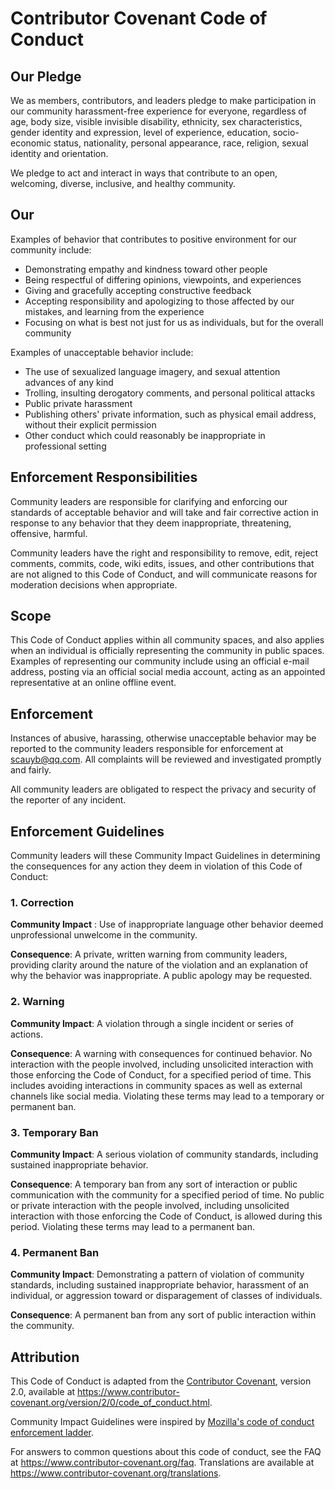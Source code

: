 # Contributor Covenant Code of Conduct

## Our Pledge

We as members, contributors, and leaders pledge to make participation in our
 community  harassment-free  experience  for  everyone,  regardless  of  age,  body
 size,  visible  invisible  disability,  ethnicity,  sex  characteristics,  gender
identity and expression, level of experience, education, socio-economic status,
 nationality,  personal  appearance,  race,  religion,  sexual  identity
and orientation.

We pledge to act and interact in ways that contribute to an open, welcoming,
diverse, inclusive, and healthy community.

##   Our  

 Examples  of  behavior  that  contributes  to  positive  environment  for  our
community include:

* Demonstrating empathy and kindness toward other people
* Being respectful of differing opinions, viewpoints, and experiences
* Giving and gracefully accepting constructive feedback
* Accepting responsibility and apologizing to those affected by our mistakes,
  and learning from the experience
* Focusing on what is best not just for us as individuals, but for the
  overall community

Examples of unacceptable behavior include:

*   The  use  of  sexualized  language   imagery,  and  sexual  attention  
  advances of any kind
*   Trolling,  insulting   derogatory  comments,  and  personal  political  attacks
*   Public  private  harassment
*   Publishing  others'  private  information,  such  as   physical  email
  address, without their explicit permission
*   Other  conduct  which  could  reasonably  be   inappropriate  in  
  professional setting

## Enforcement Responsibilities

Community leaders are responsible for clarifying and enforcing our standards of
 acceptable  behavior  and  will  take  and  fair  corrective  action  in
response to any behavior that they deem inappropriate, threatening, offensive,
 harmful.

 Community  leaders  have  the  right  and  responsibility  to  remove,  edit,  reject
comments, commits, code, wiki edits, issues, and other contributions that are
not aligned to this Code of Conduct, and will communicate reasons for moderation
decisions when appropriate.

## Scope

This Code of Conduct applies within all community spaces, and also applies when
an individual is officially representing the community in public spaces.
Examples of representing our community include using an official e-mail address,
 posting  via  an  official  social  media  account,  acting  as  an  appointed
 representative  at  an  online  offline  event.

## Enforcement

 Instances  of  abusive,  harassing,  otherwise  unacceptable  behavior  may  be
reported to the community leaders responsible for enforcement at
scauyb@qq.com.
All complaints will be reviewed and investigated promptly and fairly.

All community leaders are obligated to respect the privacy and security of the
reporter of any incident.

## Enforcement Guidelines

 Community  leaders  will  these  Community  Impact  Guidelines  in  determining
the consequences for any action they deem in violation of this Code of Conduct:

### 1. Correction

**Community Impact** :  Use  of  inappropriate  language  other  behavior  deemed
 unprofessional  unwelcome  in  the  community.

**Consequence**: A private, written warning from community leaders, providing
clarity around the nature of the violation and an explanation of why the
behavior was inappropriate. A public apology may be requested.

### 2. Warning

**Community Impact**: A violation through a single incident or series
of actions.

**Consequence**: A warning with consequences for continued behavior. No
interaction with the people involved, including unsolicited interaction with
those enforcing the Code of Conduct, for a specified period of time. This
includes avoiding interactions in community spaces as well as external channels
like social media. Violating these terms may lead to a temporary or
permanent ban.

### 3. Temporary Ban

**Community Impact**: A serious violation of community standards, including
sustained inappropriate behavior.

**Consequence**: A temporary ban from any sort of interaction or public
communication with the community for a specified period of time. No public or
private interaction with the people involved, including unsolicited interaction
with those enforcing the Code of Conduct, is allowed during this period.
Violating these terms may lead to a permanent ban.

### 4. Permanent Ban

**Community Impact**: Demonstrating a pattern of violation of community
standards, including sustained inappropriate behavior,  harassment of an
individual, or aggression toward or disparagement of classes of individuals.

**Consequence**: A permanent ban from any sort of public interaction within
the community.

## Attribution

This Code of Conduct is adapted from the [Contributor Covenant][homepage],
version 2.0, available at
https://www.contributor-covenant.org/version/2/0/code_of_conduct.html.

Community Impact Guidelines were inspired by [Mozilla's code of conduct
enforcement ladder](https://github.com/mozilla/diversity).

[homepage]: https://www.contributor-covenant.org

For answers to common questions about this code of conduct, see the FAQ at
https://www.contributor-covenant.org/faq. Translations are available at
https://www.contributor-covenant.org/translations.
